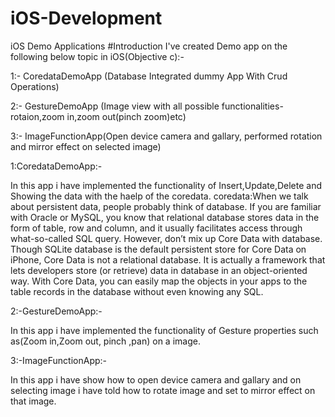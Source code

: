 # iOS-Development
iOS Demo Applications
#Introduction
I've created Demo app on the following below topic in iOS(Objective c):-

1:- CoredataDemoApp (Database Integrated dummy App With Crud Operations)

2:- GestureDemoApp (Image view with all possible functionalities-rotaion,zoom in,zoom out(pinch zoom)etc)

3:- ImageFunctionApp(Open device camera and gallary, performed rotation and mirror effect on selected image)

1:CoredataDemoApp:-

In this app i have implemented the functionality of  Insert,Update,Delete and Showing the data with the haelp of the coredata.  coredata:When we talk about persistent data, people probably think of database. If you are familiar with Oracle or MySQL, you know that relational database stores data in the form of table, row and column, and it usually facilitates access through what-so-called SQL query. However, don’t mix up Core Data with database. Though SQLite database is the default persistent store for Core Data on iPhone, Core Data is not a relational database. It is actually a framework that lets developers store (or retrieve) data in database in an object-oriented way. With Core Data, you can easily map the objects in your apps to the table records in the database without even knowing any SQL.

2:-GestureDemoApp:-

In this app i have implemented the functionality of Gesture properties such as(Zoom in,Zoom out, pinch ,pan) on a image.

3:-ImageFunctionApp:-

In this app i have show how to open device camera and gallary and on selecting image i have told how to rotate image and set to mirror effect on that image. 
